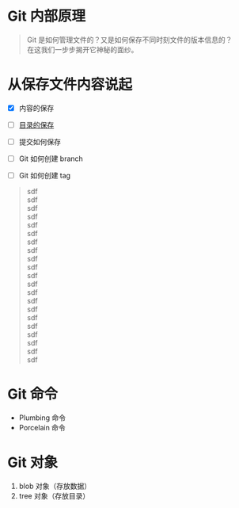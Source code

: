 # Git 内部原理
>Git 是如何管理文件的？又是如何保存不同时刻文件的版本信息的？   
>在这我们一步步揭开它神秘的面纱。

# 从保存文件内容说起
- [x] 内容的保存
- [ ] [目录的保存](#git-对象)
- [ ] 提交如何保存
- [ ] Git 如何创建 branch
- [ ] Git 如何创建 tag


>sdf  
>sdf  
>sdf  
>sdf  
>sdf  
>sdf  
>sdf  
>sdf  
>sdf  
>sdf  
>sdf  
>sdf  
>sdf  
>sdf  
>sdf  
>sdf  
>sdf  
>sdf  
>sdf  
>sdf  
>sdf  





# Git 命令
* Plumbing 命令
* Porcelain 命令

# Git 对象
1. blob 对象（存放数据）
1. tree 对象（存放目录）
